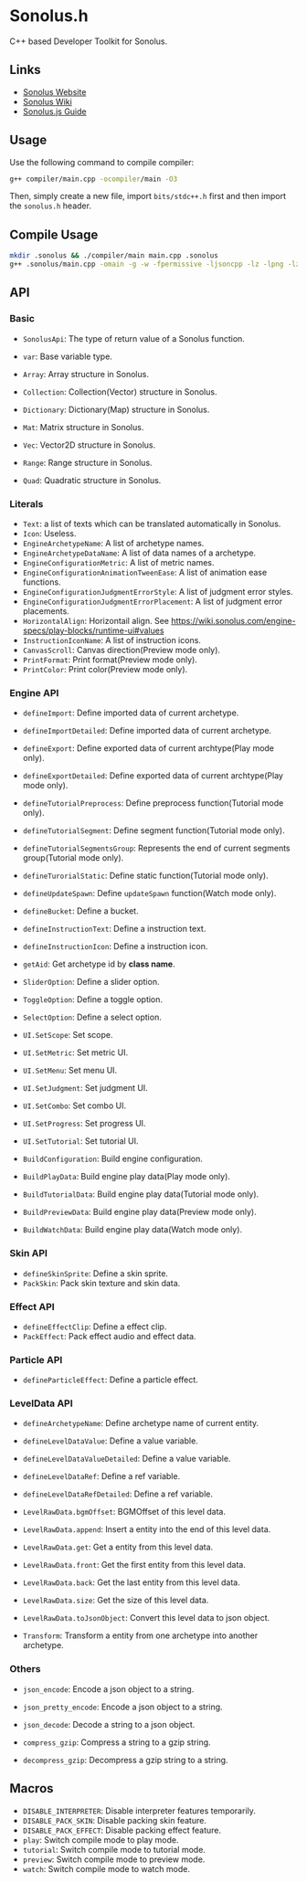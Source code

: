 # Sonolus.h

C++ based Developer Toolkit for Sonolus.

## Links

- [Sonolus Website](https://sonolus.com)
- [Sonolus Wiki](https://wiki.sonolus.com)
- [Sonolus.js Guide](https://wiki.sonolus.com/sonolus.js-guide)

## Usage

Use the following command to compile compiler:

```bash
g++ compiler/main.cpp -ocompiler/main -O3
```

Then, simply create a new file, import `bits/stdc++.h` first and then import the `sonolus.h` header.

## Compile Usage

```bash
mkdir .sonolus && ./compiler/main main.cpp .sonolus
g++ .sonolus/main.cpp -omain -g -w -fpermissive -ljsoncpp -lz -lpng -lzip -Dplay
```

## API

### Basic

- `SonolusApi`: The type of return value of a Sonolus function.
- `var`: Base variable type.

- `Array`: Array structure in Sonolus.
- `Collection`: Collection(Vector) structure in Sonolus.
- `Dictionary`: Dictionary(Map) structure in Sonolus.
- `Mat`: Matrix structure in Sonolus.
- `Vec`: Vector2D structure in Sonolus.
- `Range`: Range structure in Sonolus.
- `Quad`: Quadratic structure in Sonolus.

### Literals

- `Text`: a list of texts which can be translated automatically in Sonolus.
- `Icon`: Useless.
- `EngineArchetypeName`: A list of archetype names.
- `EngineArchetypeDataName`: A list of data names of a archetype.
- `EngineConfigurationMetric`: A list of metric names.
- `EngineConfigurationAnimationTweenEase`: A list of animation ease functions.
- `EngineConfigurationJudgmentErrorStyle`: A list of judgment error styles.
- `EngineConfigurationJudgmentErrorPlacement`: A list of judgment error placements.
- `HorizontalAlign`: Horizontail align. See <https://wiki.sonolus.com/engine-specs/play-blocks/runtime-ui#values>
- `InstructionIconName`: A list of instruction icons.
- `CanvasScroll`: Canvas direction(Preview mode only).
- `PrintFormat`: Print format(Preview mode only).
- `PrintColor`: Print color(Preview mode only).

### Engine API

- `defineImport`: Define imported data of current archetype.
- `defineImportDetailed`: Define imported data of current archetype.
- `defineExport`: Define exported data of current archtype(Play mode only).
- `defineExportDetailed`: Define exported data of current archtype(Play mode only).
- `defineTutorialPreprocess`: Define preprocess function(Tutorial mode only).
- `defineTutorialSegment`: Define segment function(Tutorial mode only).
- `defineTutorialSegmentsGroup`: Represents the end of current segments group(Tutorial mode only).
- `defineTurorialStatic`: Define static function(Tutorial mode only).
- `defineUpdateSpawn`: Define `updateSpawn` function(Watch mode only).
- `defineBucket`: Define a bucket.
- `defineInstructionText`: Define a instruction text.
- `defineInstructionIcon`: Define a instruction icon.
- `getAid`: Get archetype id by **class name**.

- `SliderOption`: Define a slider option.
- `ToggleOption`: Define a toggle option.
- `SelectOption`: Define a select option.
- `UI.SetScope`: Set scope.
- `UI.SetMetric`: Set metric UI.
- `UI.SetMenu`: Set menu UI.
- `UI.SetJudgment`: Set judgment UI.
- `UI.SetCombo`: Set combo UI.
- `UI.SetProgress`: Set progress UI.
- `UI.SetTutorial`: Set tutorial UI.

- `BuildConfiguration`: Build engine configuration.
- `BuildPlayData`: Build engine play data(Play mode only).
- `BuildTutorialData`: Build engine play data(Tutorial mode only).
- `BuildPreviewData`: Build engine play data(Preview mode only).
- `BuildWatchData`: Build engine play data(Watch mode only).

### Skin API

- `defineSkinSprite`: Define a skin sprite.
- `PackSkin`: Pack skin texture and skin data.

### Effect API

- `defineEffectClip`: Define a effect clip.
- `PackEffect`: Pack effect audio and effect data.

### Particle API

- `defineParticleEffect`: Define a particle effect.

### LevelData API

- `defineArchetypeName`: Define archetype name of current entity.
- `defineLevelDataValue`: Define a value variable.
- `defineLevelDataValueDetailed`: Define a value variable.
- `defineLevelDataRef`: Define a ref variable.
- `defineLevelDataRefDetailed`: Define a ref variable.

- `LevelRawData.bgmOffset`: BGMOffset of this level data.
- `LevelRawData.append`: Insert a entity into the end of this level data.
- `LevelRawData.get`: Get a entity from this level data.
- `LevelRawData.front`: Get the first entity from this level data.
- `LevelRawData.back`: Get the last entity from this level data.
- `LevelRawData.size`: Get the size of this level data.
- `LevelRawData.toJsonObject`: Convert this level data to json object.

- `Transform`: Transform a entity from one archetype into another archetype.

### Others

- `json_encode`: Encode a json object to a string.
- `json_pretty_encode`: Encode a json object to a string.
- `json_decode`: Decode a string to a json object.

- `compress_gzip`: Compress a string to a gzip string.
- `decompress_gzip`: Decompress a gzip string to a string.

## Macros

- `DISABLE_INTERPRETER`: Disable interpreter features temporarily.
- `DISABLE_PACK_SKIN`: Disable packing skin feature.
- `DISABLE_PACK_EFFECT`: Disable packing effect feature.
- `play`: Switch compile mode to play mode.
- `tutorial`: Switch compile mode to tutorial mode.
- `preview`: Switch compile mode to preview mode.
- `watch`: Switch compile mode to watch mode.